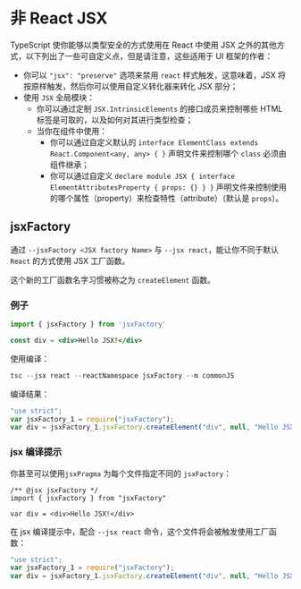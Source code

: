 # 非 React JSX

TypeScript 使你能够以类型安全的方式使用在 React 中使用 JSX 之外的其他方式，以下列出了一些可自定义点，但是请注意，这些适用于 UI 框架的作者：

- 你可以 `"jsx": "preserve"` 选项来禁用 `react` 样式触发，这意味着，JSX 将按原样触发，然后你可以使用自定义转化器来转化 JSX 部分；
- 使用 `JSX` 全局模块：
  - 你可以通过定制 `JSX.IntrinsicElements` 的接口成员来控制哪些 HTML 标签是可取的，以及如何对其进行类型检查；
  - 当你在组件中使用：
    - 你可以通过自定义默认的 `interface ElementClass extends React.Component<any, any> { }` 声明文件来控制哪个 `class` 必须由组件继承；
    - 你可以通过自定义 `declare module JSX { interface ElementAttributesProperty { props: {} } }` 声明文件来控制使用的哪个属性（property）来检查特性（attribute）（默认是 `props`）。

## jsxFactory

通过 `--jsxFactory <JSX factory Name>` 与 `--jsx react`，能让你不同于默认 `React` 的方式使用 JSX 工厂函数。

这个新的工厂函数名字习惯被称之为 `createElement` 函数。

### 例子

```jsx
import { jsxFactory } from 'jsxFactory'

const div = <div>Hello JSX!</div>
```

使用编译：

```ts
tsc --jsx react --reactNamespace jsxFactory --m commonJS
```

编译结果：

```js
"use strict";
var jsxFactory_1 = require("jsxFactory");
var div = jsxFactory_1.jsxFactory.createElement("div", null, "Hello JSX!");
```

### jsx 编译提示

你甚至可以使用`jsxPragma` 为每个文件指定不同的 `jsxFactory`：

```tsx
/** @jsx jsxFactory */
import { jsxFactory } from "jsxFactory"

var div = <div>Hello JSX!</div>
```

在 jsx 编译提示中，配合 `--jsx react` 命令，这个文件将会被触发使用工厂函数：

```js
"use strict";
var jsxFactory_1 = require("jsxFactory");
var div = jsxFactory_1.jsxFactory.createElement("div", null, "Hello JSX!");
```